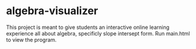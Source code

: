 # algebra-visualizer

This project is meant to give students an interactive online learning experience all about algebra, specificly slope intersept form. Run main.html to view the program.
